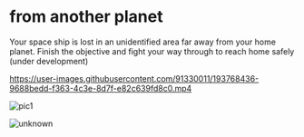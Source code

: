 # from another planet
Your space ship is lost in an unidentified area far away from your home planet. Finish the objective and fight your way through to reach home safely (under development)

https://user-images.githubusercontent.com/91330011/193768436-9688bedd-f363-4c3e-8d7f-e82c639fd8c0.mp4

![pic1](https://user-images.githubusercontent.com/91330011/193768843-16ab410e-8047-4375-8031-88d6a1827c72.png)

![unknown](https://user-images.githubusercontent.com/91330011/192030574-85410cda-6f95-45a9-ac37-5f556b95fa60.png)

